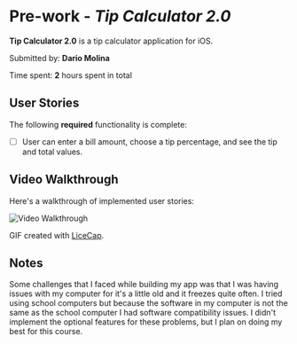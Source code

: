 # Pre-work - *Tip Calculator 2.0*

**Tip Calculator 2.0** is a tip calculator application for iOS.

Submitted by: **Dario Molina**

Time spent: **2** hours spent in total

## User Stories

The following **required** functionality is complete:

* [ ] User can enter a bill amount, choose a tip percentage, and see the tip and total values.


## Video Walkthrough 

Here's a walkthrough of implemented user stories:

<img src='http://i.imgur.com/link/to/your/gif/file.gif' title='Video Walkthrough' width='' alt='Video Walkthrough' />

GIF created with [LiceCap](http://www.cockos.com/licecap/).

## Notes
Some challenges that I faced while building my app was that I was having issues with my computer for it's a little old and it freezes quite often.  I tried using school computers but because the software in my computer is not the same as the school computer I had software compatibility issues.  I didn't implement the optional features for these problems, but I plan on doing my best for this course.
